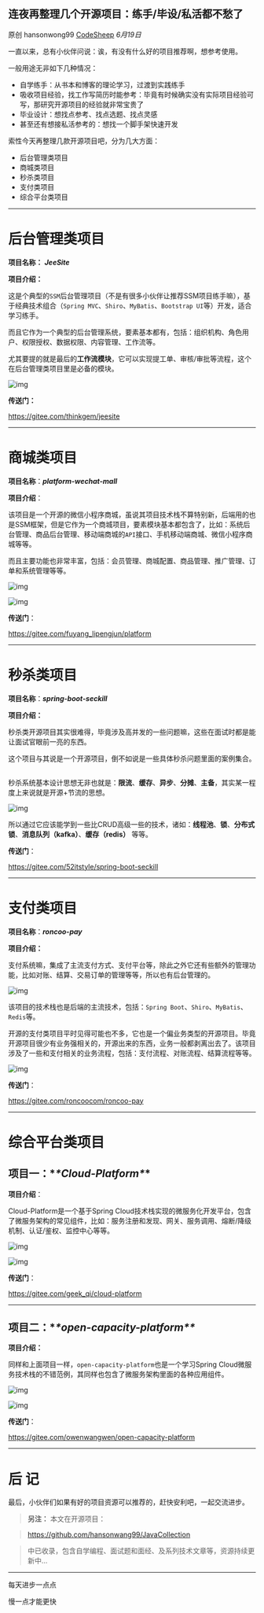 ## 连夜再整理几个开源项目：练手/毕设/私活都不愁了

原创 hansonwong99 [CodeSheep](javascript:void(0);) *6月19日*

一直以来，总有小伙伴问说：诶，有没有什么好的项目推荐啊，想参考使用。

一般用途无非如下几种情况：

- 自学练手：从书本和博客的理论学习，过渡到实践练手
- 吸收项目经验，找工作写简历时能参考：毕竟有时候确实没有实际项目经验可写，那研究开源项目的经验就非常宝贵了
- 毕业设计：想找点参考、找点选题、找点灵感
- 甚至还有想接私活参考的：想找一个脚手架快速开发

索性今天再整理几款开源项目吧，分为几大方面：

- 后台管理类项目
- 商城类项目
- 秒杀类项目
- 支付类项目
- 综合平台类项目

------

# 后台管理类项目

**项目名称：** ***JeeSite***

**项目介绍：**

这是个典型的`SSM`后台管理项目（不是有很多小伙伴让推荐SSM项目练手嘛），基于经典技术组合（`Spring MVC`、`Shiro`、`MyBatis`、`Bootstrap UI`等）开发，适合学习练手。

而且它作为一个典型的后台管理系统，要素基本都有，包括：组织机构、角色用户、权限授权、数据权限、内容管理、工作流等。

尤其要提的就是最后的**工作流模块**，它可以实现提工单、审核/审批等流程，这个在后台管理类项目里是必备的模块。

![img](https://mmbiz.qpic.cn/mmbiz_png/xq9PqibkVAzr2vicXVJpWialGDfVCHAooHk7nvOe4apnh6xdGq5ZVMVoAPYPgSbVicluFny94j1dp7ibb8kXuwr6XYw/640?wx_fmt=png&tp=webp&wxfrom=5&wx_lazy=1&wx_co=1)

**传送门：** 

https://gitee.com/thinkgem/jeesite

------

# 商城类项目

**项目名称**：***platform-wechat-mall***

**项目介绍**：

该项目是一个开源的微信小程序商城，虽说其项目技术栈不算特别新，后端用的也是SSM框架，但是它作为一个商城项目，要素模块基本都包含了，比如：系统后台管理、商品后台管理、移动端商城的`API`接口、手机移动端商城、微信小程序商城等等。

而且主要功能也非常丰富，包括：会员管理、商城配置、商品管理、推广管理、订单和系统管理等等。

![img](https://mmbiz.qpic.cn/mmbiz_png/xq9PqibkVAzr2vicXVJpWialGDfVCHAooHkmch9yPsRohsiaY44JL37wKIAhQicAddaEoibgr5GBT3AbT4xvHkW2oMkw/640?wx_fmt=png&tp=webp&wxfrom=5&wx_lazy=1&wx_co=1)

![img](https://mmbiz.qpic.cn/mmbiz_png/xq9PqibkVAzr2vicXVJpWialGDfVCHAooHkCCsjrfrjVt2rEGQAG5keTOQ2eZjve4uu8kjDM5JxzTeDwDjibs9aFHQ/640?wx_fmt=png&tp=webp&wxfrom=5&wx_lazy=1&wx_co=1)

**传送门**：

https://gitee.com/fuyang_lipengjun/platform

------

# 秒杀类项目

**项目名称**：***spring-boot-seckill***

**项目介绍：**

秒杀类开源项目其实很难得，毕竟涉及高并发的一些问题嘛，这些在面试时都是能让面试官眼前一亮的东西。

这个项目与其说是一个开源项目，倒不如说是一些具体秒杀问题里面的案例集合。

![img](data:image/gif;base64,iVBORw0KGgoAAAANSUhEUgAAAAEAAAABCAYAAAAfFcSJAAAADUlEQVQImWNgYGBgAAAABQABh6FO1AAAAABJRU5ErkJggg==)

秒杀系统基本设计思想无非也就是：**限流**、**缓存**、**异步**、**分摊**、**主备**，其实某一程度上来说就是开源+节流的思想。

![img](https://mmbiz.qpic.cn/mmbiz_png/xq9PqibkVAzr2vicXVJpWialGDfVCHAooHkQoG39StZ5j45fmQGJE4yavfujEQkjz3wAwIrecI5A6GOY9JM1PQyWA/640?wx_fmt=png&tp=webp&wxfrom=5&wx_lazy=1&wx_co=1)

所以通过它应该能学到一些比CRUD高级一些的技术，诸如：**线程池**、**锁**、**分布式锁**、**消息队列（kafka）**、**缓存（redis）** 等等。

**传送门**：

https://gitee.com/52itstyle/spring-boot-seckill

------

# 支付类项目

**项目名称**：***roncoo-pay***

**项目介绍：**

支付系统嘛，集成了主流支付方式、支付平台等，除此之外它还有些额外的管理功能，比如对账、结算、交易订单的管理等等，所以也有后台管理的。

![img](https://mmbiz.qpic.cn/mmbiz_png/xq9PqibkVAzr2vicXVJpWialGDfVCHAooHkN7Ria25ElUTL9TkyMoyWSdB1GO2uxzL9gRd1qria5PMWlz9XGyXHVsqQ/640?wx_fmt=png&tp=webp&wxfrom=5&wx_lazy=1&wx_co=1)

该项目的技术栈也是后端的主流技术，包括：`Spring Boot`、`Shiro`、`MyBatis`、`Redis`等。

开源的支付类项目平时见得可能也不多，它也是一个偏业务类型的开源项目。毕竟开源项目很少有业务强相关的，开源出来的东西，业务一般都剥离出去了。该项目涉及了一些和支付相关的业务流程，包括：支付流程、对账流程、结算流程等等。

![img](https://mmbiz.qpic.cn/mmbiz_png/xq9PqibkVAzr2vicXVJpWialGDfVCHAooHkLCu43OoIXFsFldUvumYmouVxK6fDTSakSJhtRoUbs3b0renKrN6buA/640?wx_fmt=png&tp=webp&wxfrom=5&wx_lazy=1&wx_co=1)

**传送门**：

https://gitee.com/roncoocom/roncoo-pay

------

# 综合平台类项目

## **项目一：\**\*Cloud-Platform\**\***

**项目介绍**：

Cloud-Platform是一个基于Spring Cloud技术栈实现的微服务化开发平台，包含了微服务架构的常见组件，比如：服务注册和发现、网关、服务调用、熔断/降级机制、认证/鉴权、监控中心等等。

![img](https://mmbiz.qpic.cn/mmbiz_png/xq9PqibkVAzr2vicXVJpWialGDfVCHAooHk8neKp2WsHy49uAHE9MVw3ticiahxBemdIPx3E07p9ACJv2so5IQyNjfg/640?wx_fmt=png&tp=webp&wxfrom=5&wx_lazy=1&wx_co=1)

![img](https://mmbiz.qpic.cn/mmbiz_png/xq9PqibkVAzr2vicXVJpWialGDfVCHAooHkyKxCXug3JgQXRo3VOo4bPjIEHyPRpibVXWS3SvkohH2FXoc8ibw5pSuw/640?wx_fmt=png&tp=webp&wxfrom=5&wx_lazy=1&wx_co=1)

**传送门**：

https://gitee.com/geek_qi/cloud-platform

------

## **项目二：\**\*open-capacity-platform\*\****

**项目介绍：**

同样和上面项目一样，`open-capacity-platform`也是一个学习Spring Cloud微服务技术栈的不错范例，其同样也包含了微服务架构里面的各种应用组件。

![img](https://mmbiz.qpic.cn/mmbiz_png/xq9PqibkVAzr2vicXVJpWialGDfVCHAooHkB4e5JNDs9uKiaOxqpHAaAsQpfOHp9ksK6KlWcibtJ1eySrx62QuLnGFg/640?wx_fmt=png&tp=webp&wxfrom=5&wx_lazy=1&wx_co=1)

![img](https://mmbiz.qpic.cn/mmbiz_png/xq9PqibkVAzr2vicXVJpWialGDfVCHAooHkj67b1ib9AA4Xv1zCetiayO3xSgEnvyxhtyDh2JecHGJMgHfMibQ6bjfAA/640?wx_fmt=png&tp=webp&wxfrom=5&wx_lazy=1&wx_co=1)

**传送门**：

https://gitee.com/owenwangwen/open-capacity-platform

------

# 后 记

最后，小伙伴们如果有好的项目资源可以推荐的，赶快安利吧，一起交流进步。

> **另注：** 本文在开源项目：

> https://github.com/hansonwang99/JavaCollection

> 中已收录，包含自学编程、面试题和面经、及系列技术文章等，资源持续更新中...

------

每天进步一点点

慢一点才能更快